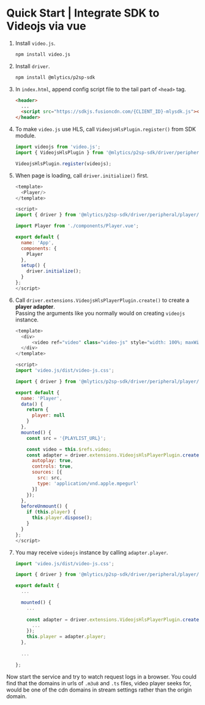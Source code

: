 # Quick Start | Integrate SDK to Videojs via vue

1. Install `video.js`.

    ```bash
    npm install video.js
    ```

2. Install `driver`.

    ```bash
    npm install @mlytics/p2sp-sdk
    ```

3. In `index.html`, append config script file to the tail part of `<head>` tag.

    ```html
    <header>
      ...
      <script src="https://sdkjs.fusioncdn.com/{CLIENT_ID}-mlysdk.js"></script>
    </header>
    ```

4. To make `video.js` use HLS, call `VideojsHlsPlugin.register()` from SDK module.

    ```javascript
    import videojs from 'video.js';
    import { VideojsHlsPlugin } from '@mlytics/p2sp-sdk/driver/peripheral/player/videojs/streaming/hls/bundle';

    VideojsHlsPlugin.register(videojs);
    ```

5. When page is loading, call `driver.initialize()` first.

    ```javascript
    <template>
      <Player/>
    </template>

    <script>
    import { driver } from '@mlytics/p2sp-sdk/driver/peripheral/player/videojs/streaming/hls/bundle';

    import Player from './components/Player.vue';

    export default {
      name: 'App',
      components: {
        Player
      },
      setup() {
        driver.initialize();
      }
    };
    </script>
    ```

6. Call `driver.extensions.VideojsHlsPlayerPlugin.create()` to create a **player adapter**.  
   Passing the arguments like you normally would on creating  `videojs` instance.  

    ```javascript
    <template>
      <div>
          <video ref="video" class="video-js" style="width: 100%; maxWidth: 500px"></video>
      </div>
    </template>

    <script>
    import 'video.js/dist/video-js.css';

    import { driver } from '@mlytics/p2sp-sdk/driver/peripheral/player/videojs/streaming/hls/bundle';

    export default {
      name: 'Player',
      data() {
        return {
          player: null
        }
      },
      mounted() {
        const src = '{PLAYLIST_URL}';

        const video = this.$refs.video;
        const adapter = driver.extensions.VideojsHlsPlayerPlugin.create(video, {
          autoplay: true,
          controls: true,
          sources: [{
            src: src,
            type: 'application/vnd.apple.mpegurl'
          }]
        });
      },
      beforeUnmount() {
        if (this.player) {
          this.player.dispose();
        }
      }
    };
    </script>
    ```

7. You may receive `videojs` instance by calling `adapter.player`.

    ```javascript
    import 'video.js/dist/video-js.css';

    import { driver } from '@mlytics/p2sp-sdk/driver/peripheral/player/videojs/streaming/hls/bundle';

    export default {
      ...

      mounted() {
        ...
        
        const adapter = driver.extensions.VideojsHlsPlayerPlugin.create(video, {
          ...
        });
        this.player = adapter.player;
      },
      
      ...

    };
    ```

Now start the service and try to watch request logs in a browser. You could find that the domains in urls of `.m3u8` and `.ts` files, video player seeks for,  would be one of the cdn domains in stream settings rather than the origin domain.
